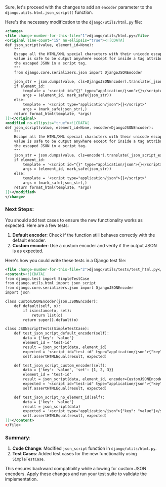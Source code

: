 Sure, let's proceed with the changes to add an `encoder` parameter to the `django.utils.html.json_script()` function.

Here's the necessary modification to the `django/utils/html.py` file:

```xml
<change>
<file change-number-for-this-file="1">django/utils/html.py</file>
<original line-count="15" no-ellipsis="true"><![CDATA[
def json_script(value, element_id=None):
    """
    Escape all the HTML/XML special characters with their unicode escapes, so
    value is safe to be output anywhere except for inside a tag attribute. Wrap
    the escaped JSON in a script tag.
    """
    from django.core.serializers.json import DjangoJSONEncoder

    json_str = json.dumps(value, cls=DjangoJSONEncoder).translate(_json_script_escapes)
    if element_id:
        template = '<script id="{}" type="application/json">{}</script>'
        args = (element_id, mark_safe(json_str))
    else:
        template = '<script type="application/json">{}</script>'
        args = (mark_safe(json_str),)
    return format_html(template, *args)
]]></original>
<modified no-ellipsis="true"><![CDATA[
def json_script(value, element_id=None, encoder=DjangoJSONEncoder):
    """
    Escape all the HTML/XML special characters with their unicode escapes, so
    value is safe to be output anywhere except for inside a tag attribute. Wrap
    the escaped JSON in a script tag.
    """
    json_str = json.dumps(value, cls=encoder).translate(_json_script_escapes)
    if element_id:
        template = '<script id="{}" type="application/json">{}</script>'
        args = (element_id, mark_safe(json_str))
    else:
        template = '<script type="application/json">{}</script>'
        args = (mark_safe(json_str),)
    return format_html(template, *args)
]]></modified>
</change>
```

### Next Steps:
You should add test cases to ensure the new functionality works as expected. Here are a few tests:

1. **Default encoder**: Check if the function still behaves correctly with the default encoder.
2. **Custom encoder**: Use a custom encoder and verify if the output JSON is as expected.

Here's how you could write these tests in a Django test file:

```xml
<file change-number-for-this-file="2">django/utils/tests/test_html.py</file>
<content><![CDATA[
from django.test import SimpleTestCase
from django.utils.html import json_script
from django.core.serializers.json import DjangoJSONEncoder
import json

class CustomJSONEncoder(json.JSONEncoder):
    def default(self, o):
        if isinstance(o, set):
            return list(o)
        return super().default(o)

class JSONScriptTests(SimpleTestCase):
    def test_json_script_default_encoder(self):
        data = {'key': 'value'}
        element_id = 'test-id'
        result = json_script(data, element_id)
        expected = '<script id="test-id" type="application/json">{"key": "value"}</script>'
        self.assertHTMLEqual(result, expected)

    def test_json_script_custom_encoder(self):
        data = {'key': 'value', 'set': {1, 2, 3}}
        element_id = 'test-id'
        result = json_script(data, element_id, encoder=CustomJSONEncoder)
        expected = '<script id="test-id" type="application/json">{"key": "value", "set": [1, 2, 3]}</script>'
        self.assertHTMLEqual(result, expected)

    def test_json_script_no_element_id(self):
        data = {'key': 'value'}
        result = json_script(data)
        expected = '<script type="application/json">{"key": "value"}</script>'
        self.assertHTMLEqual(result, expected)
]]></content>
</file>
```

### Summary:
1. **Code Change**: Modified `json_script` function in `django/utils/html.py`.
2. **Test Cases**: Added test cases for the new functionality using `SimpleTestCase`.

This ensures backward compatibility while allowing for custom JSON encoders. Apply these changes and run your test suite to validate the implementation.